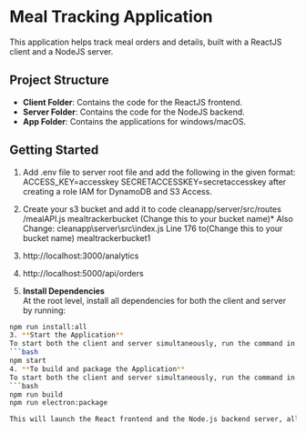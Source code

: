 # Meal Tracking Application

This application helps track meal orders and details, built with a ReactJS client and a NodeJS server.

## Project Structure
- **Client Folder**: Contains the code for the ReactJS frontend.
- **Server Folder**: Contains the code for the NodeJS backend.
- **App Folder**: Contains the applications for windows/macOS.

## Getting Started

1. Add .env file to server root file and add the following in the given format: 
   ACCESS_KEY=accesskey 
   SECRETACCESSKEY=secretaccesskey 
   after creating a role IAM for DynamoDB and S3 Access.

2. Create your s3 bucket and add it to code cleanapp/server/src/routes
/mealAPI.js mealtrackerbucket (Change this to your bucket name)* Also Change: cleanapp\server\src\index.js Line 176 to(Change this to your bucket name) mealtrackerbucket1
3. http://localhost:3000/analytics
4. http://localhost:5000/api/orders
2.  **Install Dependencies**  
   At the root level, install all dependencies for both the client and server by running:
   ```bash
   npm run install:all
3. **Start the Application**  
   To start both the client and server simultaneously, run the command in the root directory:
   ```bash
   npm start
4. **To build and package the Application**  
   To start both the client and server simultaneously, run the command in the root directory:
   ```bash
   npm run build
   npm run electron:package

This will launch the React frontend and the Node.js backend server, allowing you to access the full functionality of the Meal Tracking Application.

